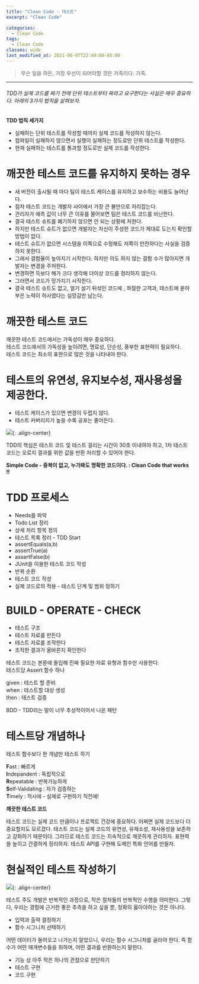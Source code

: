 ```yaml
---
title: "Clean Code - 테스트"
excerpt: "Clean Code"

categories:
  - Clean Code
tags:
  - Clean Code 
classes: wide
last_modified_at: 2021-06-07T22:49:00-05:00
---
```


> 무슨 일을 하든, 가장 우선이 되어야할 것은 가족이다. 
> 가족.

***

###### TDD가 실제 코드를 짜기 전에 단위 테스트부터 짜라고 요구한다는 사실은 매우 중요하다. 아래의 3가지 법칙을 살펴보자.

**TDD 법칙 세가지**  

- 실패하는 단위 테스트를 작성할 때까지 실제 코드를 작성하지 않는다.
- 컴파일이 실패하지 않으면서 실행이 실패하는 정도로만 단위 테스트를 작성한다.
- 현재 실패하는 테스트를 통과할 정도로만 실제 코드를 작성한다.

# 깨끗한 테스트 코드를 유지하지 못하는 경우

- 새 버전이 출시될 때 마다 팀이 테스트 케이스를 유지하고 보수하는 비용도 늘어난다.
- 점차 테스트 코드는 개발자 사이에서 가장 큰 불만으로 자리잡는다.
- 관리자가 예측 값이 너무 큰 이유를 물어보면 팀은 테스트 코드를 비난한다.
- 결국 테스트 슈트를 폐기하지 않으면 안 되는 상황에 처한다.
- 하지만 테스트 슈트가 없으면 개발자는 자신이 주성한 코드가 제대로 도는지 확인할 방법이 없다.
- 테스트 슈트가 없으면 시스템을 이쪽으로 수정해도 저쪽이 안전하다는 사실을 검증하지 못한다.
- 그래서 결함율이 높아지기 시작한다. 하지만 의도 하지 않는 결함 수가 많아지면 개발자는 변경을 주저한다.
- 변경하면 득보다 해가 크다 생각해 더이상 코드를 정리하지 않는다.
- 그러면서 코드가 망가지기 시작한다.
- 결국 테스트 슈트도 없고, 얼기 설기 뒤섞인 코드에 , 좌절한 고객과, 테스트에 쏟아 부은 노력이 허사였다는 실망감만 남는다.

# 깨끗한 테스트 코드

깨끗한 테스트 코드에서는 가독성이 매우 중요하다.  
테스트 코드에서의 가독성을 높이려면, 명료성, 단순성, 풍부한 표현력이 필요하다.  
테스트 코드는 최소의 표현으로 많은 것을 나타내야 한다.  

# 테스트의 유연성, 유지보수성, 재사용성을 제공한다.

- 테스트 케이스가 있으면 변경이 두렵지 않다.
- 테스트 커버리지가 높을 수록 공포는 줄어든다.

![](https://keepinmindsh.github.io/lines/assets/img/TDD.png){: .align-center}

TDD의 핵심은 테스트 코드 및 테스트 걸리는 시간이 30초 이내여야 하고, 1차 테스트 코드는 오로지 결과를 위한 값을 반환 처리할 수 있어야 한다.  

**Simple Code - 중복이 없고, 누가봐도 명확한 코드이다. : Clean Code that works !!**

# TDD 프로세스

- Needs를 파악
- Todo List 정리
- 상세 처리 항목 정의
- 테스트 목록 정리 - TDD Start
- assertEquals(a,b)
- assertTrue(a)
- assertFalse(b)
- JUnit을 이용한 테스트 코드 작성
- 반복 순환
- 테스트 코드 작성
- 실제 코드로의 적용 - 테스트 단계 및 범위 정하기

# BUILD - OPERATE - CHECK

- 테스트 구조
- 테스트 자료를 만든다
- 테스트 자료를 조작한다
- 조작한 결과가 올바른지 확인한다


테스트 코드는 본론에 돌입해 진짜 필요한 자료 유형과 함수만 사용한다.  
테스트당 Assert 함수 하나  

given : 테스트 할 준비  
when : 테스트할 대상 생성  
then : 테스트 검증  


BDD - TDD라는 말이 너무 추상적이어서 나온 패턴  

# 테스트당 개념하나

테스트 함수보다 한 개념만 테스트 하기

**F**ast : 빠르게  
**I**ndepandent : 독립적으로  
**R**epeatable : 반복가능하게  
**S**elf-Validating : 자가 검증하는  
**T**imely : 적시에 - 실제로 구현하기 직전에!  

**깨끗한 테스트 코드**  

테스트 코드는 실제 코드 만큼이나 프로젝트 건강에 중요하다. 어쩌면 실제 코드보다 더 중요할지도 모르겠다. 테스트 코드는 실제 코드의 유연성, 유재소성, 재사용성을 보존하고 강화하기 때문이다. 그러므로 테스트 코드는 지속적으로 깨끗하게 관리하자. 표현력을 높이고 간결하게 정리하자. 테스트 API를 구현해 도메인 특화 언어를 만들자.

# 현실적인 테스트 작성하기

![](https://keepinmindsh.github.io/lines/assets/img/TDD_martinfowler.png){: .align-center}

테스트 주도 개발은 반복적인 과정으로, 작은 절차들의 반복적인 수행을 의미한다. 그렇다, 우리는 경험에 근거한 좋은 추측을 하고 싶을 뿐, 정확히 옳아야하는 것은 아니다.
- 입력과 출력 결정하기
- 함수 시그니처 선택하기  

어떤 데이터가 들어오고 나가는지 알았으니, 우리는 함수 시그니처를 골라야 한다. 즉 함수가 어떤 매개변수들을 취하며, 어떤 결과를 반환하는지 말한다.

- 기능 상 아주 작은 하나의 관점으로 판단하기
- 테스트 구현
- 코드 구현

